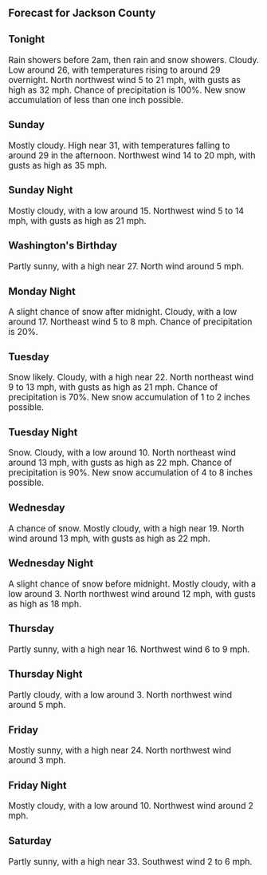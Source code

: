 <div>
   <h2>Forecast for Jackson County</h2>
   <p>
      <div style="font-size:120%">
         <h3>Tonight</h3>Rain showers before 2am, then rain and snow showers. Cloudy. Low around 26, with temperatures rising to around 29 overnight.
         North northwest wind 5 to 21 mph, with gusts as high as 32 mph. Chance of precipitation is 100%. New snow accumulation of
         less than one inch possible.<br></div>
   </p>
   <p>
      <div style="font-size:120%">
         <h3>Sunday</h3>Mostly cloudy. High near 31, with temperatures falling to around 29 in the afternoon. Northwest wind 14 to 20 mph, with gusts
         as high as 35 mph.<br></div>
   </p>
   <p>
      <div style="font-size:120%">
         <h3>Sunday Night</h3>Mostly cloudy, with a low around 15. Northwest wind 5 to 14 mph, with gusts as high as 21 mph.<br></div>
   </p>
   <p>
      <div style="font-size:120%">
         <h3>Washington's Birthday</h3>Partly sunny, with a high near 27. North wind around 5 mph.<br></div>
   </p>
   <p>
      <div style="font-size:120%">
         <h3>Monday Night</h3>A slight chance of snow after midnight. Cloudy, with a low around 17. Northeast wind 5 to 8 mph. Chance of precipitation is
         20%.<br></div>
   </p>
   <p>
      <div style="font-size:120%">
         <h3>Tuesday</h3>Snow likely. Cloudy, with a high near 22. North northeast wind 9 to 13 mph, with gusts as high as 21 mph. Chance of precipitation
         is 70%. New snow accumulation of 1 to 2 inches possible.<br></div>
   </p>
   <p>
      <div style="font-size:120%">
         <h3>Tuesday Night</h3>Snow. Cloudy, with a low around 10. North northeast wind around 13 mph, with gusts as high as 22 mph. Chance of precipitation
         is 90%. New snow accumulation of 4 to 8 inches possible.<br></div>
   </p>
   <p>
      <div style="font-size:120%">
         <h3>Wednesday</h3>A chance of snow. Mostly cloudy, with a high near 19. North wind around 13 mph, with gusts as high as 22 mph.<br></div>
   </p>
   <p>
      <div style="font-size:120%">
         <h3>Wednesday Night</h3>A slight chance of snow before midnight. Mostly cloudy, with a low around 3. North northwest wind around 12 mph, with gusts
         as high as 18 mph.<br></div>
   </p>
   <p>
      <div style="font-size:120%">
         <h3>Thursday</h3>Partly sunny, with a high near 16. Northwest wind 6 to 9 mph.<br></div>
   </p>
   <p>
      <div style="font-size:120%">
         <h3>Thursday Night</h3>Partly cloudy, with a low around 3. North northwest wind around 5 mph.<br></div>
   </p>
   <p>
      <div style="font-size:120%">
         <h3>Friday</h3>Mostly sunny, with a high near 24. North northwest wind around 3 mph.<br></div>
   </p>
   <p>
      <div style="font-size:120%">
         <h3>Friday Night</h3>Mostly cloudy, with a low around 10. Northwest wind around 2 mph.<br></div>
   </p>
   <p>
      <div style="font-size:120%">
         <h3>Saturday</h3>Partly sunny, with a high near 33. Southwest wind 2 to 6 mph.<br></div>
   </p>
</div>